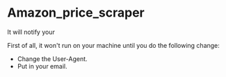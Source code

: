 # Amazon_price_scraper
It will notify your 

First of all, it won't run on your machine until you do the following change:
- Change the User-Agent.
- Put in your email.



